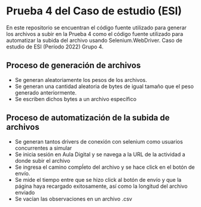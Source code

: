 # Prueba 4 del Caso de estudio (ESI)

En este repositorio se encuentran el código fuente utilizado para generar los archivos a subir en la Prueba 4 como el código fuente utilizado para automatizar la subida del archivo usando Selenium.WebDriver. Caso de estudio de ESI (Período 2022) Grupo 4.

## Proceso de generación de archivos

- Se generan aleatoriamente los pesos de los archivos.
- Se generan una cantidad aleatoria de bytes de igual tamaño que el peso generado anteriormente.
- Se escriben dichos bytes a un archivo específico

## Proceso de automatización de la subida de archivos

- Se generan tantos drivers de conexión con selenium como usuarios concurrentes a simular
- Se inicia sesión en Aula Digital y se navega a la URL de la actividad a donde subir el archivo
- Se ingresa el camino compĺeto del archivo y se hace click en el botón de envío.
- Se mide el tiempo entre que se hizo click al botón de envío y que la página haya recargado exitosamente, así como la longitud del archivo enviado
- Se vacían las observaciones en un archivo .csv
